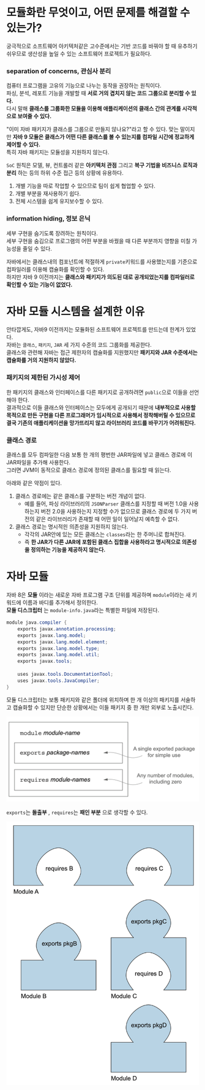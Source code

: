 
# **모듈화란 무엇이고, 어떤 문제를 해결할 수 있는가?**  

궁극적으로 소프트웨어 아키텍처같은 고수준에서는 기반 코드를 바꿔야 할 때 유추하기 쉬우므로 생산성을 높일 수 있는 소프트웨어 프로젝트가 필요하다.  

<h3>separation of concerns, 관심사 분리</h3>

컴퓨터 프로그램을 고유의 기능으로 나누는 동작을 권장하는 원칙이다.  
파싱, 분석, 레포트 기능을 개발할 때 **서로 거의 겹치지 않는 코드 그룹으로 분리할 수 있다.**  
다시 말해 **클래스를 그룹화한 모듈을 이용해 애플리케이션의 클래스 간의 관계를 시각적으로 보여줄 수 있다.**  
  
"이미 자바 패키지가 클래스를 그룹으로 만들지 않나요?"라고 할 수 있다. 맞는 말이지만 **자바 9 모듈은 클래스가 어떤 다른 클래스를 볼 수 있는지를 컴파일 시간에 정교하게 제어할 수 있다.**  
특히 자바 패키지는 모듈성을 지원하지 않는다.  
  
`SoC` 원칙은 모델, 뷰, 컨트롤러 같은 **아키텍처 관점** 그리고 **복구 기법을 비즈니스 로직과 분리** 하는 등의 하위 수준 접근 등의 상황에 유용하다.  
1. 개별 기능을 따로 작업할 수 있으므로 팀이 쉽게 협업할 수 있다.
2. 개별 부분을 재사용하기 쉽다.
3. 전체 시스템을 쉽게 유지보수할 수 있다.
  
<h3>information hiding, 정보 은닉</h3>

세부 구현을 숨기도록 장려하는 원칙이다.  
세부 구현을 숨김으로 프로그램의 어떤 부분을 바꿨을 때 다른 부분까지 영향을 미칠 가능성을 줄일 수 있다.  
  
자바에서는 클래스내의 컴포넌트에 적절하게 `private`키워드를 사용했는지를 기준으로 컴파일러를 이용해 캡슐화를 확인할 수 있다.  
하지만 자바 9 이전까지는 **클래스와 패키지가 의도된 대로 공개되었는지를 컴파일러로 확인할 수 있는 기능이 없었다.**  

# **자바 모듈 시스템을 설계한 이유**

안타깝게도, 자바9 이전까지는 모듈화된 소프트웨어 프로젝트를 만드는데 한계가 있었다.  
자바는 `클래스`, `패키지`, `JAR` 세 가지 수준의 코드 그룹화를 제공한다.  
클래스와 관련해 자바는 접근 제한자의 캡슐화를 지원했지만 **패키지와 JAR 수준에서는 캡슐화를 거의 지원하지 않았다.**  
  
<h3>패키지의 제한된 가시성 제어</h3>

한 패키지의 클래스와 인터페이스를 다른 패키지로 공개하려면 `public`으로 이들을 선언해야 한다.  
결과적으로 이들 클래스와 인터페이스는 모두에게 공개되기 때문에 **내부적으로 사용할 목적으로 만든 구현을 다른 프로그래머가 임시적으로 사용해서 정착해버릴 수 있으므로 결국 기존의 애플리케이션을 망가뜨리지 않고 라이브러리 코드를 바꾸기가 어려워진다.**  

<h3>클래스 경로</h3>

클래스를 모두 컴파일한 다음 보통 한 개의 평번한 JAR파일에 넣고 클래스 경로에 이 JAR파일을 추가해 사용한다.  
그러면 JVM이 동적으로 클래스 경로에 정의된 클래스를 필요할 때 읽는다.  
  
아래와 같은 약점이 있다.  
1. 클래스 경로에는 같은 클래스를 구분하는 버전 개념이 없다.
   - 예를 들어, 파싱 라이브러리의 `JSONParser` 클래스를 지정할 때 버전 1.0을 사용하는지 버전 2.0을 사용하는지 지정할 수가 없으므로 클래스 경로에 두 가지 버전의 같은 라이브러리가 존재할 때 어떤 일이 일어날지 예측할 수 없다.
2. 클래스 경로는 명시적읜 의존성을 지원하지 않는다.
   - 각각의 JAR안에 있는 모든 클래스는 `classes`라는 한 주머니로 합쳐진다.
   - 즉 **한 JAR가 다른 JAR에 포함된 클래스 집합을 사용하라고 명시적으로 의존성을 정의하는 기능을 제공하지 않는다.**

# **자바 모듈**

자바 8은 **모듈** 이라는 새로운 자바 프로그램 구조 단위를 제공하며 `module`이라는 새 키워드에 이름과 바디를 추가해서 정의한다.  
**모듈 디스크립터** 는 `module-info.java`라는 특별한 파일에 저장된다.  

```java
module java.compiler {
    exports javax.annotation.processing;
    exports javax.lang.model;
    exports javax.lang.model.element;
    exports javax.lang.model.type;
    exports javax.lang.model.util;
    exports javax.tools;

    uses javax.tools.DocumentationTool;
    uses javax.tools.JavaCompiler;
}
```

모듈 디스크립터는 보통 패키지와 같은 폴더에 위치하며 한 개 이상의 패키지를 서술하고 캡슐화할 수 있지만 단순한 상황에서는 이들 패키지 중 한 개만 외부로 노출시킨다.  

![](./imgs/functionalInterface-lambda/module.png)

`exports`는 **돌출부** , `requires`는 **패인 부분** 으로 생각할 수 있다.  

![](./imgs/functionalInterface-lambda/moduleDescriptor.png)
